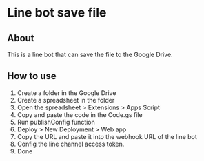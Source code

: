 # Line bot save file

## About

This is a line bot that can save the file to the Google Drive.

## How to use

1. Create a folder in the Google Drive
2. Create a spreadsheet in the folder
3. Open the spreadsheet > Extensions > Apps Script
4. Copy and paste the code in the Code.gs file
5. Run publishConfig function
6. Deploy > New Deployment > Web app
7. Copy the URL and paste it into the webhook URL of the line bot
8. Config the line channel access token.
9. Done
